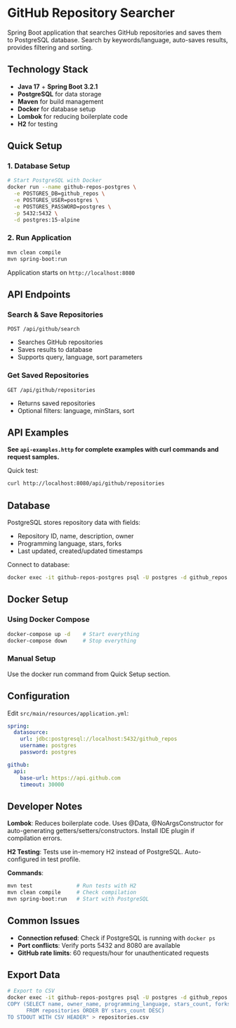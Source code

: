 # GitHub Repository Searcher

Spring Boot application that searches GitHub repositories and saves them to PostgreSQL database. Search by keywords/language, auto-saves results, provides filtering and sorting.

## Technology Stack

- **Java 17** + **Spring Boot 3.2.1**
- **PostgreSQL** for data storage
- **Maven** for build management
- **Docker** for database setup
- **Lombok** for reducing boilerplate code
- **H2** for testing

## Quick Setup

### 1. Database Setup
```bash
# Start PostgreSQL with Docker
docker run --name github-repos-postgres \
  -e POSTGRES_DB=github_repos \
  -e POSTGRES_USER=postgres \
  -e POSTGRES_PASSWORD=postgres \
  -p 5432:5432 \
  -d postgres:15-alpine
```

### 2. Run Application
```bash
mvn clean compile
mvn spring-boot:run
```

Application starts on `http://localhost:8080`

## API Endpoints

### Search & Save Repositories
`POST /api/github/search`
- Searches GitHub repositories
- Saves results to database
- Supports query, language, sort parameters

### Get Saved Repositories  
`GET /api/github/repositories`
- Returns saved repositories
- Optional filters: language, minStars, sort

## API Examples

**See `api-examples.http` for complete examples with curl commands and request samples.**

Quick test:
```bash
curl http://localhost:8080/api/github/repositories
```

## Database

PostgreSQL stores repository data with fields:
- Repository ID, name, description, owner
- Programming language, stars, forks
- Last updated, created/updated timestamps

Connect to database:
```bash
docker exec -it github-repos-postgres psql -U postgres -d github_repos
```

## Docker Setup

### Using Docker Compose
```bash
docker-compose up -d    # Start everything
docker-compose down     # Stop everything
```

### Manual Setup
Use the docker run command from Quick Setup section.

## Configuration

Edit `src/main/resources/application.yml`:
```yaml
spring:
  datasource:
    url: jdbc:postgresql://localhost:5432/github_repos
    username: postgres
    password: postgres

github:
  api:
    base-url: https://api.github.com
    timeout: 30000
```

## Developer Notes

**Lombok**: Reduces boilerplate code. Uses @Data, @NoArgsConstructor for auto-generating getters/setters/constructors. Install IDE plugin if compilation errors.

**H2 Testing**: Tests use in-memory H2 instead of PostgreSQL. Auto-configured in test profile.

**Commands**:
```bash
mvn test              # Run tests with H2
mvn clean compile     # Check compilation
mvn spring-boot:run   # Start with PostgreSQL
```

## Common Issues

- **Connection refused**: Check if PostgreSQL is running with `docker ps`
- **Port conflicts**: Verify ports 5432 and 8080 are available
- **GitHub rate limits**: 60 requests/hour for unauthenticated requests

## Export Data

```bash
# Export to CSV
docker exec -it github-repos-postgres psql -U postgres -d github_repos -c "
COPY (SELECT name, owner_name, programming_language, stars_count, forks_count 
      FROM repositories ORDER BY stars_count DESC) 
TO STDOUT WITH CSV HEADER" > repositories.csv
```
